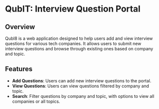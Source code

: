 # QubIT: Interview Question Portal

## Overview

QubI8 is a web application designed to help users add and view interview questions for various tech companies. It allows users to submit new interview questions and browse through existing ones based on company and topic.

## Features

- **Add Questions**: Users can add new interview questions to the portal.
- **View Questions**: Users can view questions filtered by company and topic.
- **Search**: Filter questions by company and topic, with options to view all companies or all topics.